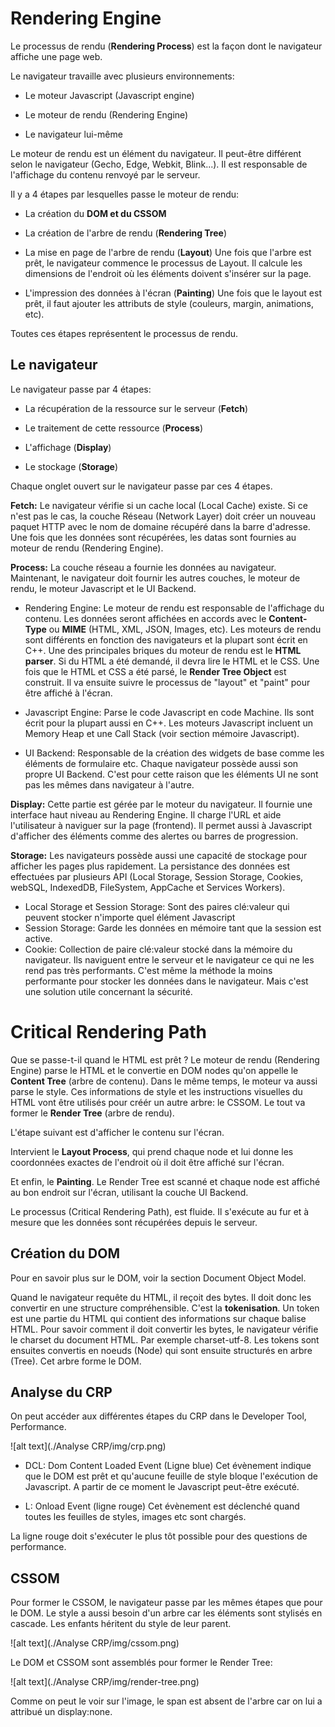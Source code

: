 # Rendering Engine

Le processus de rendu (**Rendering Process**) est la façon dont le navigateur affiche une page web.

Le navigateur travaille avec plusieurs environnements:

- Le moteur Javascript (Javascript engine)

- Le moteur de rendu (Rendering Engine)

- Le navigateur lui-même

Le moteur de rendu est un élément du navigateur. Il peut-être différent selon le navigateur (Gecho, Edge, Webkit, Blink...).
Il est responsable de l'affichage du contenu renvoyé par le serveur.

Il y a 4 étapes par lesquelles passe le moteur de rendu:

- La création du **DOM et du CSSOM**

- La création de l'arbre de rendu (**Rendering Tree**)

- La mise en page de l'arbre de rendu (**Layout**)
  Une fois que l'arbre est prêt, le navigateur commence le processus de Layout.
  Il calcule les dimensions de l'endroit où les éléments doivent s'insérer sur la page.

- L'impression des données à l'écran (**Painting**)
  Une fois que le layout est prêt, il faut ajouter les attributs de style (couleurs, margin, animations, etc).

Toutes ces étapes représentent le processus de rendu.

## Le navigateur

Le navigateur passe par 4 étapes:

- La récupération de la ressource sur le serveur (**Fetch**)

- Le traitement de cette ressource (**Process**)

- L'affichage (**Display**)

- Le stockage (**Storage**)

Chaque onglet ouvert sur le navigateur passe par ces 4 étapes.

**Fetch:**
Le navigateur vérifie si un cache local (Local Cache) existe.
Si ce n'est pas le cas, la couche Réseau (Network Layer) doit créer un nouveau paquet HTTP avec le nom de domaine récupéré dans la barre d'adresse.
Une fois que les données sont récupérées, les datas sont fournies au moteur de rendu (Rendering Engine).

**Process:**
La couche réseau a fournie les données au navigateur.
Maintenant, le navigateur doit fournir les autres couches, le moteur de rendu, le moteur Javascript et le UI Backend.

- Rendering Engine: Le moteur de rendu est responsable de l'affichage du contenu. Les données seront affichées en accords avec le **Content-Type** ou **MIME** (HTML, XML, JSON, Images, etc).
  Les moteurs de rendu sont différents en fonction des navigateurs et la plupart sont écrit en C++.
  Une des principales briques du moteur de rendu est le **HTML parser**. Si du HTML a été demandé, il devra lire le HTML et le CSS.
  Une fois que le HTML et CSS a été parsé, le **Render Tree Object** est construit.
  Il va ensuite suivre le processus de "layout" et "paint" pour être affiché à l'écran.

- Javascript Engine: Parse le code Javascript en code Machine. Ils sont écrit pour la plupart aussi en C++.
  Les moteurs Javascript incluent un Memory Heap et une Call Stack (voir section mémoire Javascript).

- UI Backend: Responsable de la création des widgets de base comme les éléments de formulaire etc. Chaque navigateur possède aussi son propre UI Backend. C'est pour cette raison que les éléments UI ne sont pas les mêmes dans navigateur à l'autre.

**Display:**
Cette partie est gérée par le moteur du navigateur. Il fournie une interface haut niveau au Rendering Engine.
Il charge l'URL et aide l'utilisateur à naviguer sur la page (frontend).
Il permet aussi à Javascript d'afficher des éléments comme des alertes ou barres de progression.

**Storage:**
Les navigateurs possède aussi une capacité de stockage pour afficher les pages plus rapidement.
La persistance des données est effectuées par plusieurs API (Local Storage, Session Storage, Cookies, webSQL, IndexedDB, FileSystem, AppCache et Services Workers).

- Local Storage et Session Storage: Sont des paires clé:valeur qui peuvent stocker n'importe quel élément Javascript
- Session Storage: Garde les données en mémoire tant que la session est active.
- Cookie: Collection de paire clé:valeur stocké dans la mémoire du navigateur. Ils naviguent entre le serveur et le navigateur ce qui ne les rend pas très performants. C'est même la méthode la moins performante pour stocker les données dans le navigateur.
  Mais c'est une solution utile concernant la sécurité.

# Critical Rendering Path

Que se passe-t-il quand le HTML est prêt ?
Le moteur de rendu (Rendering Engine) parse le HTML et le convertie en DOM nodes qu'on appelle le **Content Tree** (arbre de contenu).
Dans le même temps, le moteur va aussi parse le style. Ces informations de style et les instructions visuelles du HTML vont être utilisés pour créér un autre arbre: le CSSOM.
Le tout va former le **Render Tree** (arbre de rendu).

L'étape suivant est d'afficher le contenu sur l'écran.

Intervient le **Layout Process**, qui prend chaque node et lui donne les coordonnées exactes de l'endroit où il doit être affiché sur l'écran.

Et enfin, le **Painting**. Le Render Tree est scanné et chaque node est affiché au bon endroit sur l'écran, utilisant la couche UI Backend.

Le processus (Critical Rendering Path), est fluide. Il s'exécute au fur et à mesure que les données sont récupérées depuis le serveur.

## Création du DOM

Pour en savoir plus sur le DOM, voir la section Document Object Model.

Quand le navigateur requête du HTML, il reçoit des bytes. Il doit donc les convertir en une structure compréhensible. C'est la **tokenisation**.
Un token est une partie du HTML qui contient des informations sur chaque balise HTML.
Pour savoir comment il doit convertir les bytes, le navigateur vérifie le charset du document HTML. Par exemple charset-utf-8.
Les tokens sont ensuites convertis en noeuds (Node) qui sont ensuite structurés en arbre (Tree). Cet arbre forme le DOM.

## Analyse du CRP

On peut accéder aux différentes étapes du CRP dans le Developer Tool, Performance.

![alt text](./Analyse CRP/img/crp.png)

- DCL: Dom Content Loaded Event (Ligne blue)
  Cet évènement indique que le DOM est prêt et qu'aucune feuille de style bloque l'exécution de Javascript. A partir de ce moment le Javascript peut-être exécuté.

- L: Onload Event (ligne rouge)
  Cet évènement est déclenché quand toutes les feuilles de styles, images etc sont chargés.

La ligne rouge doit s'exécuter le plus tôt possible pour des questions de performance.

## CSSOM

Pour former le CSSOM, le navigateur passe par les mêmes étapes que pour le DOM.
Le style a aussi besoin d'un arbre car les éléments sont stylisés en cascade. Les enfants héritent du style de leur parent.

![alt text](./Analyse CRP/img/cssom.png)

Le DOM et CSSOM sont assemblés pour former le Render Tree:

![alt text](./Analyse CRP/img/render-tree.png)

Comme on peut le voir sur l'image, le span est absent de l'arbre car on lui a attribué un display:none.
